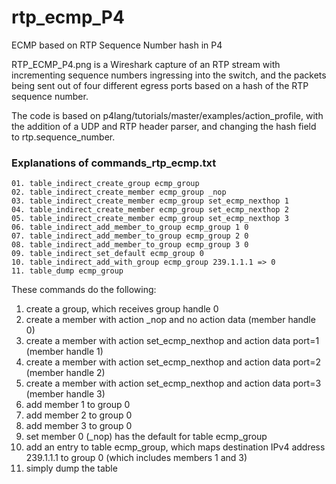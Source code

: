 # rtp_ecmp_P4
ECMP based on RTP Sequence Number hash in P4

RTP_ECMP_P4.png is a Wireshark capture of an RTP stream with incrementing sequence numbers ingressing into the switch, and the packets being sent out of four different egress ports based on a hash of the RTP sequence number.

The code is based on p4lang/tutorials/master/examples/action_profile, with the addition of a UDP and RTP header parser, and changing the hash field to rtp.sequence_number.

### Explanations of commands_rtp_ecmp.txt

```
01. table_indirect_create_group ecmp_group
02. table_indirect_create_member ecmp_group _nop
03. table_indirect_create_member ecmp_group set_ecmp_nexthop 1
04. table_indirect_create_member ecmp_group set_ecmp_nexthop 2
05. table_indirect_create_member ecmp_group set_ecmp_nexthop 3
06. table_indirect_add_member_to_group ecmp_group 1 0
07. table_indirect_add_member_to_group ecmp_group 2 0
08. table_indirect_add_member_to_group ecmp_group 3 0
09. table_indirect_set_default ecmp_group 0
10. table_indirect_add_with_group ecmp_group 239.1.1.1 => 0
11. table_dump ecmp_group
```

These commands do the following:

01. create a group, which receives group handle 0
02. create a member with action _nop and no action data (member handle 0)
03. create a member with action set_ecmp_nexthop and action data port=1 (member handle 1)
04. create a member with action set_ecmp_nexthop and action data port=2 (member handle 2)
05. create a member with action set_ecmp_nexthop and action data port=3 (member handle 3)
06. add member 1 to group 0
07. add member 2 to group 0
08. add member 3 to group 0
09. set member 0 (_nop) has the default for table ecmp_group
10. add an entry to table ecmp_group, which maps destination IPv4 address
    239.1.1.1 to group 0 (which includes members 1 and 3)
11. simply dump the table
